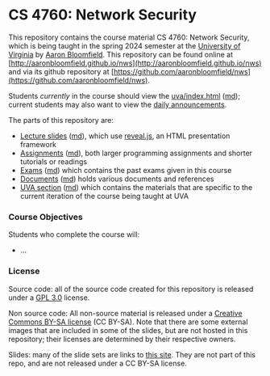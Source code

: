 CS 4760: Network Security
=======================

This repository contains the course material CS 4760: Network Security, which is being taught in the spring 2024 semester at the [University of Virginia](https://www.virginia.edu/) by [Aaron Bloomfield](http://www.cs.virginia.edu/~asb2t/).  This repository can be found online at [http://aaronbloomfield.github.io/nws](http://aaronbloomfield.github.io/nws) and via its github repository at [https://github.com/aaronbloomfield/nws](https://github.com/aaronbloomfield/nws).

Students *currently* in the course should view the [uva/index.html](uva/index.html) ([md](uva/index.md)); current students may also want to view the [daily announcements](uva/daily-announcements.html#/).

The parts of this repository are:

- [Lecture slides](slides/index.html) ([md](slides/index.md)), which use [reveal.js](https://github.com/hakimel/reveal.js/), an HTML presentation framework
- [Assignments](hws/index.html) ([md](hws/index.md)), both larger programming assignments and shorter tutorials or readings
- [Exams](exams/index.html) ([md](exams/index.md)) which contains the past exams given in this course
- [Documents](docs/index.html) ([md](docs/index.md)) holds various documents and references
- [UVA section](uva/index.html) ([md](uva/index.md)) which contains the materials that are specific to the current iteration of the course being taught at UVA


### Course Objectives

Students who complete the course will:

- ...


### License

Source code: all of the source code created for this repository is released under a [GPL 3.0](https://www.gnu.org/licenses/gpl-3.0.en.html) license.

Non source code: All non-source material is released under a [Creative Commons BY-SA license](https://creativecommons.org/licenses/by-sa/4.0/) (CC BY-SA).  Note that there are some external images that are included in some of the slides, but are not hosted in this repository; their licenses are determined by their respective owners.

Slides: many of the slide sets are links to [this site](https://www.handsonsecurity.net/resources.html).  They are not part of this repo, and are not released under a CC BY-SA license.

